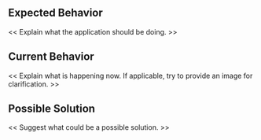 ## Expected Behavior
<< Explain what the application should be doing. >>

## Current Behavior
<< Explain what is happening now. If applicable, try to provide an image for clarification. >>

## Possible Solution
<< Suggest what could be a possible solution. >>